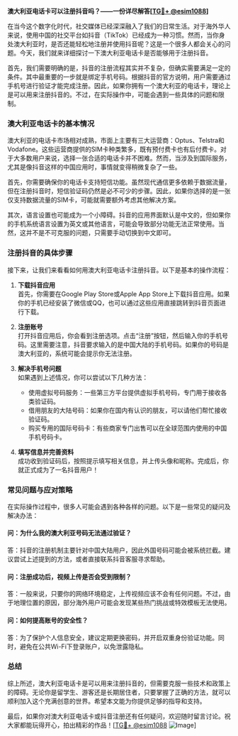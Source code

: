 **澳大利亚电话卡可以注册抖音吗？——一份详尽解答[[TG💪+ @esim1088](https://t.me/s/esim1088)]**

在当今这个数字化时代，社交媒体已经深深融入了我们的日常生活。对于海外华人来说，使用中国的社交平台如抖音（TikTok）已经成为一种习惯。然而，当你身处澳大利亚时，是否还能轻松地注册并使用抖音呢？这是一个很多人都会关心的问题。今天，我们就来详细探讨一下澳大利亚电话卡是否能够用于注册抖音。

首先，我们需要明确的是，抖音的注册流程其实并不复杂，但确实需要满足一定的条件。其中最重要的一步就是绑定手机号码。根据抖音的官方说明，用户需要通过手机号进行验证才能完成注册。因此，如果你拥有一个澳大利亚的电话卡，理论上是可以用来注册抖音的。不过，在实际操作中，可能会遇到一些具体的问题和限制。

### **澳大利亚电话卡的基本情况**

澳大利亚的电话卡市场相对成熟，市面上主要有三大运营商：Optus、Telstra和Vodafone。这些运营商提供的SIM卡种类繁多，既有预付费卡也有后付费卡。对于大多数用户来说，选择一张合适的电话卡并不困难。然而，当涉及到国际服务，尤其是像抖音这样的中国应用时，事情就变得稍微复杂了一些。

首先，你需要确保你的电话卡支持短信功能。虽然现代通信更多依赖于数据流量，但在注册抖音时，短信验证码仍然是必不可少的步骤。因此，如果你选择的是一张仅支持数据流量的SIM卡，可能就需要额外考虑其他解决方案。

其次，语言设置也可能成为一个小障碍。抖音的应用界面默认是中文的，但如果你的手机系统语言设置为英文或其他语言，可能会导致部分功能无法正常使用。当然，这并不是不可克服的问题，只需要手动切换到中文即可。

### **注册抖音的具体步骤**

接下来，让我们来看看如何用澳大利亚电话卡注册抖音。以下是基本的操作流程：

1. **下载抖音应用**  
   首先，你需要在Google Play Store或Apple App Store上下载抖音应用。如果你的手机已经安装了微信或QQ，也可以通过这些应用直接跳转到抖音页面进行下载。

2. **注册账号**  
   打开抖音应用后，你会看到注册选项。点击“注册”按钮，然后输入你的手机号码。这里需要注意，抖音要求输入的是中国大陆的手机号码。如果你的号码是澳大利亚的，系统可能会提示你无法注册。

3. **解决手机号问题**  
   如果遇到上述情况，你可以尝试以下几种方法：
   - 使用虚拟号码服务：一些第三方平台提供虚拟手机号码，专门用于接收各类验证码。
   - 借用朋友的大陆号码：如果你在国内有认识的朋友，可以请他们帮忙接收验证码。
   - 购买专用的国际号码卡：有些商家专门出售可以在全球范围内使用的中国手机号码卡。

4. **填写信息并完善资料**  
   成功收到验证码后，按照提示填写相关信息，并上传头像和昵称。完成后，你就正式成为了一名抖音用户！

### **常见问题与应对策略**

在实际操作过程中，很多人可能会遇到各种各样的问题。以下是一些常见的疑问及解决办法：

#### **问：为什么我的澳大利亚号码无法通过验证？**
答：抖音的注册机制主要针对中国大陆用户，因此外国号码可能会被系统拦截。建议尝试上述提到的方法，或者直接联系抖音客服寻求帮助。

#### **问：注册成功后，视频上传是否会受到限制？**
答：一般来说，只要你的网络环境稳定，上传视频应该不会有任何问题。不过，由于地理位置的原因，部分海外用户可能会发现某些热门挑战或特效模板无法使用。

#### **问：如何提高账号的安全性？**
答：为了保护个人信息安全，建议定期更换密码，并开启双重身份验证功能。同时，避免在公共Wi-Fi下登录账户，以免泄露隐私。

### **总结**

综上所述，澳大利亚电话卡是可以用来注册抖音的，但需要克服一些技术和政策上的障碍。无论你是留学生、游客还是长期居住者，只要掌握了正确的方法，就可以顺利加入这个充满创意的世界。希望本文能为你提供足够的指导和支持。

最后，如果你对澳大利亚电话卡或抖音注册还有任何疑问，欢迎随时留言讨论。祝大家都能玩得开心，拍出精彩的作品！[[TG💪+ @esim1088](https://t.me/s/esim1088) ![Image](https://i.postimg.cc/4NQfJmqS/Snipaste-2025-05-13-00-14-12.png)]